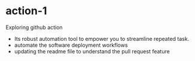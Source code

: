 # action-1
Exploring github action 
- Its robust automation tool to empower you to streamline repeated task.
- automate the software deployment workflows
- updating the readme file to understand the pull request feature 
